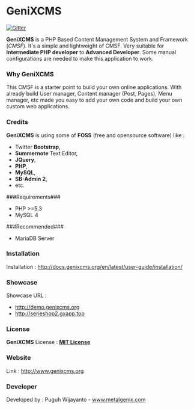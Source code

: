 # GeniXCMS

[![Gitter](https://badges.gitter.im/Join%20Chat.svg)](https://gitter.im/semplon/GeniXCMS?utm_source=badge&utm_medium=badge&utm_campaign=pr-badge&utm_content=badge)

**GeniXCMS** is a PHP Based Content Management System and Framework (*CMSF*). It's a simple and lightweight of CMSF. Very suitable for **Intermediate PHP developer** to **Advanced Developer**. Some manual configurations are needed to make this application to work. 

### Why GeniXCMS ###
This CMSF is a starter point to build your own online applications. With already build User manager, Content manager (Post, Pages), Menu manager, etc made you easy to add your own code and build your own custom web applications. 

### Credits ###
**GeniXCMS** is using some of **FOSS** (free and opensource software) like :
- Twitter **Bootstrap**, 
- **Summernote** Text Editor, 
- **JQuery**, 
- **PHP**, 
- **MySQL**, 
- **SB-Admin 2**,
- etc. 

###Requirements###
* PHP >=5.3
* MySQL 4

###Recommended###
* MariaDB Server

### Installation ###
Installation : http://docs.genixcms.org/en/latest/user-guide/installation/

### Showcase ###
Showcase URL : 
- http://demo.genixcms.org
- http://serieshop2.gxapp.top

### License ###
**GeniXCMS** License : [**MIT License**](LICENSE)

### Website ###
Link : http://www.genixcms.org

### Developer ###
Developed by : Puguh Wijayanto - www.metalgenix.com
